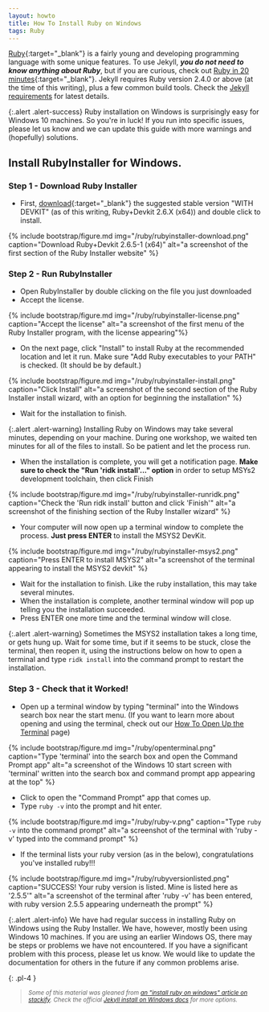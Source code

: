 ```yaml
---
layout: howto
title: How To Install Ruby on Windows
tags: Ruby
---
```


[Ruby](https://www.ruby-lang.org/en/){:target="_blank"} is a fairly young and developing programming language with some unique features. 
To use Jekyll, ***you do not need to know anything about Ruby***, but if you are curious, check out [Ruby in 20 minutes](https://www.ruby-lang.org/en/documentation/quickstart/){:target="_blank"}.
Jekyll requires Ruby version 2.4.0 or above (at the time of this writing), plus a few common build tools. 
Check the [Jekyll requirements](https://jekyllrb.com/docs/installation/) for latest details.

{:.alert .alert-success}
Ruby installation on Windows is surprisingly easy for Windows 10 machines. So you're in luck! If you run into specific issues, please let us know and we can update this guide with more warnings and (hopefully) solutions. 

## Install RubyInstaller for Windows.

### Step 1 - Download Ruby Installer

- First, [download](https://rubyinstaller.org/downloads/){:target="_blank"} the suggested stable version "WITH DEVKIT" (as of this writing, Ruby+Devkit 2.6.X (x64)) and double click to install.

{% include bootstrap/figure.md img="/ruby/rubyinstaller-download.png" caption="Download Ruby+Devkit 2.6.5-1 (x64)" alt="a screenshot of the first section of the Ruby Installer website" %}

### Step 2 - Run RubyInstaller 

- Open RubyInstaller by double clicking on the file you just downloaded
- Accept the license. 

{% include bootstrap/figure.md img="/ruby/rubyinstaller-license.png" caption="Accept the license" alt="a screenshot of the first menu of the Ruby Installer program, with the license appearing"%}

- On the next page, click "Install" to install Ruby at the recommended location and let it run. Make sure "Add Ruby executables to your PATH" is checked. (It should be by default.)

{% include bootstrap/figure.md img="/ruby/rubyinstaller-install.png" caption="Click Install" alt="a screenshot of the second section of the Ruby Installer install wizard, with an option for beginning the installation" %}

- Wait for the installation to finish. 

{:.alert .alert-warning}
Installing Ruby on Windows may take several minutes, depending on your machine. During one workshop, we waited ten minutes for all of the files to install. So be patient and let the process run.  

- When the installation is complete, you will get a notification page. **Make sure to check the "Run 'ridk install'..." option** in order to setup MSYs2 development toolchain, then click Finish

{% include bootstrap/figure.md img="/ruby/rubyinstaller-runridk.png" caption="Check the 'Run ridk install' button and click 'Finish'" alt="a screenshot of the finishing section of the Ruby Installer wizard" %}

- Your computer will now open up a terminal window to complete the process. **Just press ENTER** to install the MSYS2 DevKit.

{% include bootstrap/figure.md img="/ruby/rubyinstaller-msys2.png" caption="Press ENTER to install MSYS2" alt="a screenshot of the terminal appearing to install the MSYS2 devkit" %}

- Wait for the installation to finish. Like the ruby installation, this may take several minutes. 
- When the installation is complete, another terminal window will pop up telling you the installation succeeded. 
- Press ENTER one more time and the terminal window will close. 

{:.alert .alert-warning}
Sometimes the MSYS2 installation takes a long time, or gets hung up. Wait for some time, but if it seems to be stuck, close the terminal, then reopen it, using the instructions below on how to open a terminal and type `ridk install` into the command prompt to restart the installation. 

### Step 3 - Check that it Worked!

- Open up a terminal window by typing "terminal" into the Windows search box near the start menu. (If you want to learn more about opening and using the terminal, check out our [How To Open Up the Terminal](openaterminalwindows.html) page)

{% include bootstrap/figure.md img="/ruby/openterminal.png" caption="Type 'terminal' into the search box and open the Command Prompt app" alt="a screenshot of the Windows 10 start screen with 'terminal' written into the search box and command prompt app appearing at the top" %}

- Click to open the "Command Prompt" app that comes up. 
- Type `ruby -v` into the prompt and hit enter. 

{% include bootstrap/figure.md img="/ruby/ruby-v.png" caption="Type `ruby -v` into the command prompt" alt="a screenshot of the terminal with 'ruby -v' typed into the command prompt" %}

- If the terminal lists your ruby version (as in the below), congratulations you've installed ruby!!!

{% include bootstrap/figure.md img="/ruby/rubyversionlisted.png" caption="SUCCESS! Your ruby version is listed. Mine is listed here as '2.5.5'" alt="a screenshot of the terminal after 'ruby -v' has been entered, with ruby version 2.5.5 appearing underneath the prompt" %}

{:.alert .alert-info}
We have had regular success in installing Ruby on Windows using the Ruby Installer. We have, however, mostly been using Windows 10 machines. If you are using an earlier Windows OS, there may be steps or problems we have not encountered. If you have a significant problem with this process, please let us know. We would like to update the documentation for others in the future if any common problems arise. 

{: .pl-4 }
>*<small>Some of this material was gleaned from [an "install ruby on windows" article on stackify](https://stackify.com/install-ruby-on-windows-everything-you-need-to-get-going/).
Check the official [Jekyll install on Windows docs](https://jekyllrb.com/docs/installation/windows/) for more options.</small>*
